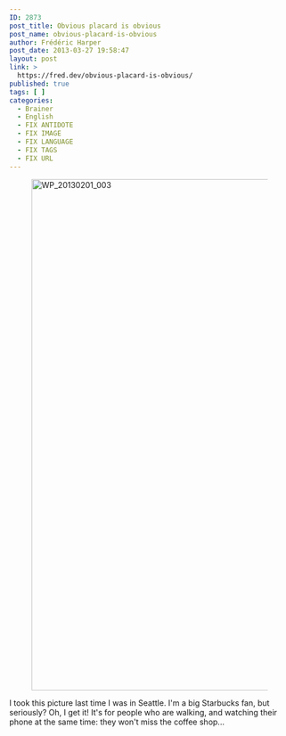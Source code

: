 ```yaml
---
ID: 2873
post_title: Obvious placard is obvious
post_name: obvious-placard-is-obvious
author: Frédéric Harper
post_date: 2013-03-27 19:58:47
layout: post
link: >
  https://fred.dev/obvious-placard-is-obvious/
published: true
tags: [ ]
categories:
  - Brainer
  - English
  - FIX ANTIDOTE
  - FIX IMAGE
  - FIX LANGUAGE
  - FIX TAGS
  - FIX URL
---
```

<figure><img alt="WP_20130201_003" src="http://fred.dev/wp-content/uploads/2013/03/WP_20130201_003.jpg" width="1632" height="918"/></figure><p>I took this picture last time I was in Seattle. I'm a big Starbucks fan, but seriously? Oh, I get it! It's for people who are walking, and watching their phone at the same time: they won't miss the coffee shop...</p> 